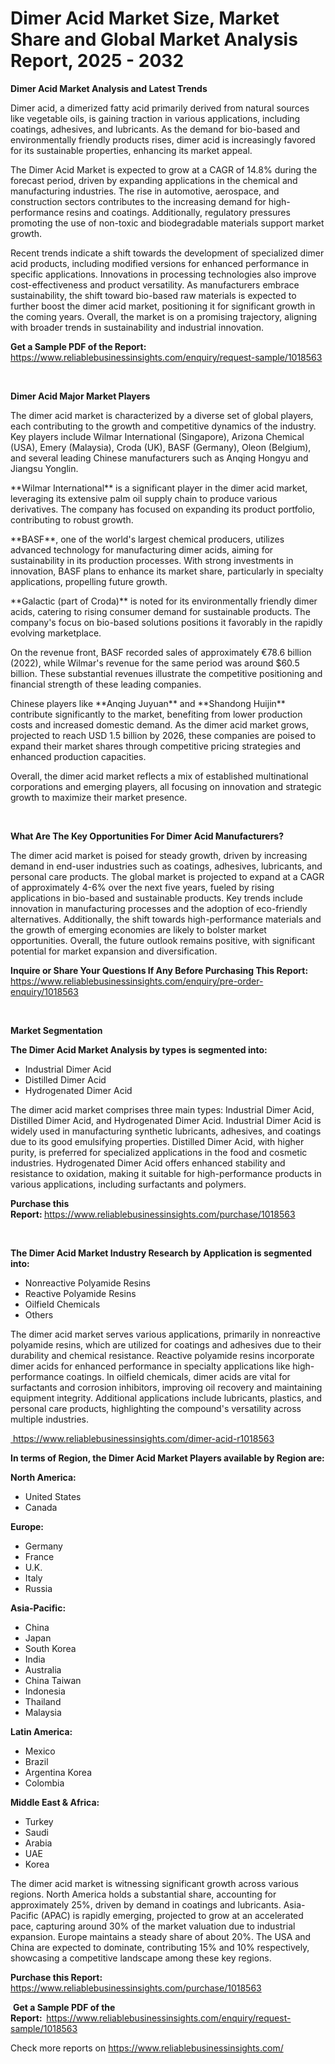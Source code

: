 <p><h1>Dimer Acid Market Size, Market Share and Global Market Analysis Report, 2025 - 2032</h1></p><p><strong>Dimer Acid Market Analysis and Latest Trends</strong></p>
<p><p>Dimer acid, a dimerized fatty acid primarily derived from natural sources like vegetable oils, is gaining traction in various applications, including coatings, adhesives, and lubricants. As the demand for bio-based and environmentally friendly products rises, dimer acid is increasingly favored for its sustainable properties, enhancing its market appeal.</p><p>The Dimer Acid Market is expected to grow at a CAGR of 14.8% during the forecast period, driven by expanding applications in the chemical and manufacturing industries. The rise in automotive, aerospace, and construction sectors contributes to the increasing demand for high-performance resins and coatings. Additionally, regulatory pressures promoting the use of non-toxic and biodegradable materials support market growth.</p><p>Recent trends indicate a shift towards the development of specialized dimer acid products, including modified versions for enhanced performance in specific applications. Innovations in processing technologies also improve cost-effectiveness and product versatility. As manufacturers embrace sustainability, the shift toward bio-based raw materials is expected to further boost the dimer acid market, positioning it for significant growth in the coming years. Overall, the market is on a promising trajectory, aligning with broader trends in sustainability and industrial innovation.</p></p>
<p><strong>Get a Sample PDF of the Report:&nbsp;</strong> <a href="https://www.reliablebusinessinsights.com/enquiry/request-sample/1018563?utm_campaign=3051&utm_medium=2&utm_source=Github&utm_content=ia&utm_term=02042025&utm_id=dimer-acid">https://www.reliablebusinessinsights.com/enquiry/request-sample/1018563</a></p>
<p>&nbsp;</p>
<p><strong>Dimer Acid Major Market Players</strong></p>
<p><p>The dimer acid market is characterized by a diverse set of global players, each contributing to the growth and competitive dynamics of the industry. Key players include Wilmar International (Singapore), Arizona Chemical (USA), Emery (Malaysia), Croda (UK), BASF (Germany), Oleon (Belgium), and several leading Chinese manufacturers such as Anqing Hongyu and Jiangsu Yonglin.</p><p>**Wilmar International** is a significant player in the dimer acid market, leveraging its extensive palm oil supply chain to produce various derivatives. The company has focused on expanding its product portfolio, contributing to robust growth.</p><p>**BASF**, one of the world's largest chemical producers, utilizes advanced technology for manufacturing dimer acids, aiming for sustainability in its production processes. With strong investments in innovation, BASF plans to enhance its market share, particularly in specialty applications, propelling future growth.</p><p>**Galactic (part of Croda)** is noted for its environmentally friendly dimer acids, catering to rising consumer demand for sustainable products. The company's focus on bio-based solutions positions it favorably in the rapidly evolving marketplace.</p><p>On the revenue front, BASF recorded sales of approximately €78.6 billion (2022), while Wilmar's revenue for the same period was around $60.5 billion. These substantial revenues illustrate the competitive positioning and financial strength of these leading companies.</p><p>Chinese players like **Anqing Juyuan** and **Shandong Huijin** contribute significantly to the market, benefiting from lower production costs and increased domestic demand. As the dimer acid market grows, projected to reach USD 1.5 billion by 2026, these companies are poised to expand their market shares through competitive pricing strategies and enhanced production capacities.</p><p>Overall, the dimer acid market reflects a mix of established multinational corporations and emerging players, all focusing on innovation and strategic growth to maximize their market presence.</p></p>
<p>&nbsp;</p>
<p><strong>What Are The Key Opportunities For Dimer Acid Manufacturers?</strong></p>
<p><p>The dimer acid market is poised for steady growth, driven by increasing demand in end-user industries such as coatings, adhesives, lubricants, and personal care products. The global market is projected to expand at a CAGR of approximately 4-6% over the next five years, fueled by rising applications in bio-based and sustainable products. Key trends include innovation in manufacturing processes and the adoption of eco-friendly alternatives. Additionally, the shift towards high-performance materials and the growth of emerging economies are likely to bolster market opportunities. Overall, the future outlook remains positive, with significant potential for market expansion and diversification.</p></p>
<p><strong>Inquire or Share Your Questions If Any Before Purchasing This Report:</strong> <a href="https://www.reliablebusinessinsights.com/enquiry/pre-order-enquiry/1018563?utm_campaign=3051&utm_medium=2&utm_source=Github&utm_content=ia&utm_term=02042025&utm_id=dimer-acid">https://www.reliablebusinessinsights.com/enquiry/pre-order-enquiry/1018563</a></p>
<p>&nbsp;</p>
<p><strong>Market Segmentation</strong></p>
<p><strong>The Dimer Acid Market Analysis by types is segmented into:</strong></p>
<p><ul><li>Industrial Dimer Acid</li><li>Distilled Dimer Acid</li><li>Hydrogenated Dimer Acid</li></ul></p>
<p><p>The dimer acid market comprises three main types: Industrial Dimer Acid, Distilled Dimer Acid, and Hydrogenated Dimer Acid. Industrial Dimer Acid is widely used in manufacturing synthetic lubricants, adhesives, and coatings due to its good emulsifying properties. Distilled Dimer Acid, with higher purity, is preferred for specialized applications in the food and cosmetic industries. Hydrogenated Dimer Acid offers enhanced stability and resistance to oxidation, making it suitable for high-performance products in various applications, including surfactants and polymers.</p></p>
<p><strong>Purchase this Report:&nbsp;</strong><a href="https://www.reliablebusinessinsights.com/purchase/1018563?utm_campaign=3051&utm_medium=2&utm_source=Github&utm_content=ia&utm_term=02042025&utm_id=dimer-acid">https://www.reliablebusinessinsights.com/purchase/1018563</a></p>
<p>&nbsp;</p>
<p><strong>The Dimer Acid Market Industry Research by Application is segmented into:</strong></p>
<p><ul><li>Nonreactive Polyamide Resins</li><li>Reactive Polyamide Resins</li><li>Oilfield Chemicals</li><li>Others</li></ul></p>
<p><p>The dimer acid market serves various applications, primarily in nonreactive polyamide resins, which are utilized for coatings and adhesives due to their durability and chemical resistance. Reactive polyamide resins incorporate dimer acids for enhanced performance in specialty applications like high-performance coatings. In oilfield chemicals, dimer acids are vital for surfactants and corrosion inhibitors, improving oil recovery and maintaining equipment integrity. Additional applications include lubricants, plastics, and personal care products, highlighting the compound's versatility across multiple industries.</p></p>
<p><a href="https://www.reliablebusinessinsights.com/dimer-acid-r1018563?utm_campaign=3051&utm_medium=2&utm_source=Github&utm_content=ia&utm_term=02042025&utm_id=dimer-acid">&nbsp;https://www.reliablebusinessinsights.com/dimer-acid-r1018563</a></p>
<p><strong>In terms of Region, the Dimer Acid Market Players available by Region are:</strong></p>
<p>
    <p> <strong> North America: </strong>
        <ul>
            <li>United States</li>
            <li>Canada</li>
        </ul>
        </p> 
    <p> <strong> Europe: </strong>
        <ul>
            <li>Germany</li>
            <li>France</li>
            <li>U.K.</li>
            <li>Italy</li>
            <li>Russia</li>
        </ul>
        </p> 
    <p> <strong> Asia-Pacific: </strong>
        <ul>
            <li>China</li>
            <li>Japan</li>
            <li>South Korea</li>
            <li>India</li>
            <li>Australia</li>
            <li>China Taiwan</li>
            <li>Indonesia</li>
            <li>Thailand</li>
            <li>Malaysia</li>
        </ul>
        </p> 
    <p> <strong> Latin America: </strong>
        <ul>
            <li>Mexico</li>
            <li>Brazil</li>
            <li>Argentina Korea</li>
            <li>Colombia</li>
        </ul>
        </p> 
    <p> <strong> Middle East & Africa: </strong>
        <ul>
            <li>Turkey</li>
            <li>Saudi</li>
            <li>Arabia</li>
            <li>UAE</li>
            <li>Korea</li>
        </ul>
    </p>
    </p>
<p><p>The dimer acid market is witnessing significant growth across various regions. North America holds a substantial share, accounting for approximately 25%, driven by demand in coatings and lubricants. Asia-Pacific (APAC) is rapidly emerging, projected to grow at an accelerated pace, capturing around 30% of the market valuation due to industrial expansion. Europe maintains a steady share of about 20%. The USA and China are expected to dominate, contributing 15% and 10% respectively, showcasing a competitive landscape among these key regions.</p></p>
<p><strong>Purchase this Report: </strong><a href="https://www.reliablebusinessinsights.com/purchase/1018563?utm_campaign=3051&utm_medium=2&utm_source=Github&utm_content=ia&utm_term=02042025&utm_id=dimer-acid">https://www.reliablebusinessinsights.com/purchase/1018563</a></p>
<p>&nbsp;<strong>Get a Sample PDF of the Report:&nbsp;&nbsp;</strong><a href="https://www.reliablebusinessinsights.com/enquiry/request-sample/1018563?utm_campaign=3051&utm_medium=2&utm_source=Github&utm_content=ia&utm_term=02042025&utm_id=dimer-acid">https://www.reliablebusinessinsights.com/enquiry/request-sample/1018563</a></p>
<p><strong></strong></p>
<p>Check more reports on <a href="https://www.reliablebusinessinsights.com/?utm_campaign=3051&utm_medium=2&utm_source=Github&utm_content=ia&utm_term=02042025&utm_id=dimer-acid">https://www.reliablebusinessinsights.com/</a></p>
